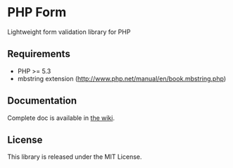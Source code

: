 # PHP Form

Lightweight form validation library for PHP

## Requirements

- PHP >= 5.3
- mbstring extension (http://www.php.net/manual/en/book.mbstring.php)

## Documentation

Complete doc is available in [the wiki](https://github.com/rlanvin/php-form/wiki).

## License

This library is released under the MIT License.